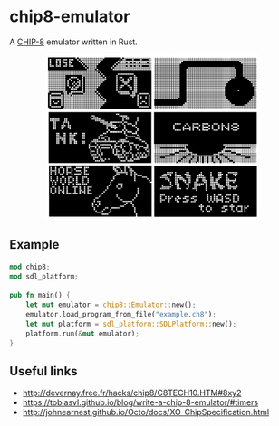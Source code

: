 # chip8-emulator
A [CHIP-8](https://en.wikipedia.org/wiki/CHIP-8) emulator written in Rust.

<p align="center"><img src="sample_game.jpg" alt="example" width="75%"/></p>

## Example
```rust
mod chip8;
mod sdl_platform;

pub fn main() {   
    let mut emulator = chip8::Emulator::new();
    emulator.load_program_from_file("example.ch8");
    let mut platform = sdl_platform::SDLPlatform::new();
    platform.run(&mut emulator);
}
```
## Useful links
* http://devernay.free.fr/hacks/chip8/C8TECH10.HTM#8xy2
* https://tobiasvl.github.io/blog/write-a-chip-8-emulator/#timers
* http://johnearnest.github.io/Octo/docs/XO-ChipSpecification.html
